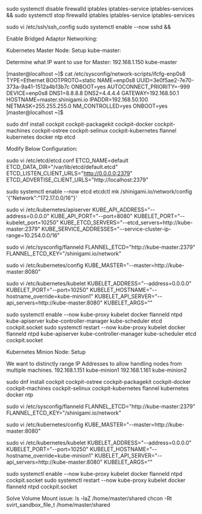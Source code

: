 
sudo systemctl disable firewalld iptables iptables-service iptables-services && sudo systemctl stop firewalld iptables iptables-service iptables-services



sudo vi /etc/ssh/ssh_config
sudo systemctl enable --now sshd && 

Enable Bridged Adaptor Networking:

Kubernetes Master Node: Setup
kube-master:



Determine what IP want to use for Master:
192.168.1.150 kube-master

[master@localhost ~]$ cat /etc/sysconfig/network-scripts/ifcfg-enp0s8
TYPE=Ethernet
BOOTPROTO=static
NAME=enp0s8
UUID=3e0f5ae2-7e70-373a-9a41-1512a4b13b7c
ONBOOT=yes
AUTOCONNECT_PRIORITY=-999
DEVICE=enp0s8
DNS1=8.8.8.8
DNS2=4.4.4.4
GATEWAY=192.168.50.1
HOSTNAME=master.shinigami.io
IPADDR=192.168.50.100
NETMASK=255.255.255.0
NM_CONTROLLED=yes
ONBOOT=yes
[master@localhost ~]$






sudo dnf install cockpit cockpit-packagekit cockpit-docker cockpit-machines cockpit-ostree cockpit-selinux cockpit-kubernetes flannel kubernetes docker ntp etcd 

Modify Below Configuration:

sudo vi /etc/etcd/etcd.conf
ETCD_NAME=default
ETCD_DATA_DIR="/var/lib/etcd/default.etcd"
ETCD_LISTEN_CLIENT_URLS="http://0.0.0.0:2379"
ETCD_ADVERTISE_CLIENT_URLS="http://localhost:2379"

sudo systemctl enable --now etcd 
etcdctl mk /shinigami.io/network/config '{"Network":"172.17.0.0/16"}'

sudo vi /etc/kubernetes/apiserver
KUBE_API_ADDRESS="--address=0.0.0.0"
KUBE_API_PORT="--port=8080"
KUBELET_PORT="--kubelet_port=10250"
KUBE_ETCD_SERVERS="--etcd_servers=http://kube-master:2379"
KUBE_SERVICE_ADDRESSES="--service-cluster-ip-range=10.254.0.0/16"

sudo vi /etc/sysconfig/flanneld
FLANNEL_ETCD="http://kube-master:2379"
FLANNEL_ETCD_KEY="/shinigami.io/network"

sudo vi /etc/kubernetes/config
KUBE_MASTER="--master=http://kube-master:8080"

sudo vi /etc/kubernetes/kubelet
KUBELET_ADDRESS="--address=0.0.0.0"
KUBELET_PORT="--port=10250"
KUBELET_HOSTNAME="--hostname_override=kube-minion1"
KUBELET_API_SERVER="--api_servers=http://kube-master:8080"
KUBELET_ARGS=""

sudo systemctl enable --now kube-proxy kubelet docker flanneld ntpd kube-apiserver kube-controller-manager kube-scheduler etcd cockpit.socket
sudo systemctl restart --now kube-proxy kubelet docker flanneld ntpd kube-apiserver kube-controller-manager kube-scheduler etcd cockpit.socket

Kubernetes Minion Node: Setup

We want to distinctly range IP Addresses to allow handling nodes from multiple machines.
192.168.1.151 kube-minion1 
192.168.1.161 kube-minion2 


sudo dnf install cockpit cockpit-ostree cockpit-packagekit cockpit-docker cockpit-machines cockpit-selinux cockpit-kubernetes flannel kubernetes docker ntp


sudo vi /etc/sysconfig/flanneld
FLANNEL_ETCD="http://kube-master:2379"
FLANNEL_ETCD_KEY="/shinigami.io/network"

sudo vi /etc/kubernetes/config
KUBE_MASTER="--master=http://kube-master:8080"

sudo vi /etc/kubernetes/kubelet
KUBELET_ADDRESS="--address=0.0.0.0"
KUBELET_PORT="--port=10250"
KUBELET_HOSTNAME="--hostname_override=kube-minion1"
KUBELET_API_SERVER="--api_servers=http://kube-master:8080"
KUBELET_ARGS=""



sudo systemctl enable --now kube-proxy kubelet docker flanneld ntpd cockpit.socket
sudo systemctl restart --now kube-proxy kubelet docker flanneld ntpd cockpit.socket



Solve Volume Mount issue:
ls -laZ /home/master/shared
chcon -Rt svirt_sandbox_file_t /home/master/shared
